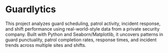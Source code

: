# Guardlytics
This project analyzes guard scheduling, patrol activity, incident response, and shift performance using real-world-style data from a private security company. Built with Python and Seaborn/Matplotlib, it uncovers patterns in guard punctuality, patrol completion rates, response times, and incident trends across multiple sites and shifts.
